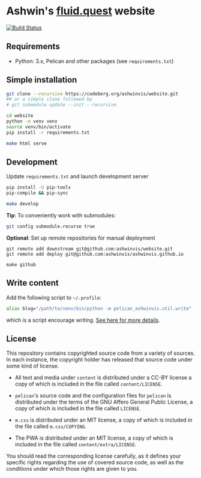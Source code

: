 # Ashwin's [fluid.quest](https://fluid.quest) website

[![Build Status](https://github.com/ashwinvis/ashwinvis.github.io/workflows/Publish%20pelican%20website/badge.svg)][actions]

[actions]: https://github.com/ashwinvis/ashwinvis.github.io/actions

## Requirements

* Python: 3.x, Pelican and other packages (see `requirements.txt`)

## Simple installation

```sh
git clone --recursive https://codeberg.org/ashwinvis/website.git
## or a simple clone followed by
# git submodule update --init --recursive

cd website
python -m venv venv
source venv/bin/activate
pip install -r requirements.txt

make html serve
```

## Development

Update `requirements.txt` and launch development server

```sh
pip install -U pip-tools
pip-compile && pip-sync

make develop
```

**Tip**: To conveniently work with submodules:

```sh
git config submodule.recurse true
```

**Optional**: Set up remote repositories for manual deployment

```
git remote add downstream git@github.com:ashwinvis/website.git
git remote add deploy git@github.com:ashwinvis/ashwinvis.github.io

make github

```

<!-- TODO: replace github pages with codeberg pages -->

## Write content

Add the following script to `~/.profile`:

```sh
alias blog="/path/to/venv/bin/python -m pelican_ashwinvis.util.write"
```

which is a script encourage writing. [See here for more
details](https://fluid.quest/pelican-mini-cms.html).

## License

This repository contains copyrighted source code from a variety of sources.  In
each instance, the copyright holder has released that source code under some
kind of license.

* All text and media under `content` is distributed under a CC-BY license a
  copy of which is included in the file called `content/LICENSE`.

* `pelican`'s source code and the configuration files for `pelican` is distributed
  under the terms of the GNU Affero General Public License, a copy of which is
  included in the file called `LICENSE`.

* `m.css` is distributed under an MIT license, a copy of which is included in the
  file called `m.css/COPYING`.

* The PWA is distributed under an MIT license, a copy of which is included in
  the file called `content/extra/LICENSE`.

You should read the corresponding license carefully, as it defines your
specific rights regarding the use of covered source code, as well as the
conditions under which those rights are given to you.
